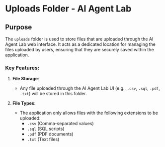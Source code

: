 # Uploads Folder - AI Agent Lab

## Purpose

The `uploads` folder is used to store files that are uploaded through the AI Agent Lab web interface. It acts as a dedicated location for managing the files uploaded by users, ensuring that they are securely saved within the application.

### Key Features:
1. **File Storage**:
   - Any file uploaded through the AI Agent Lab UI (e.g., `.csv`, `.sql`, `.pdf`, `.txt`) will be stored in this folder.
   
2. **File Types**:
   - The application only allows files with the following extensions to be uploaded:
     - `.csv` (Comma-separated values)
     - `.sql` (SQL scripts)
     - `.pdf` (PDF documents)
     - `.txt` (Text files)
   